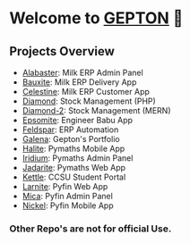 # Welcome to [GEPTON](https://gepton.com) 🤗

## Projects Overview

- [Alabaster](https://github.com/GEPTON-INFOTECH/alabaster): Milk ERP Admin Panel
- [Bauxite](https://github.com/GEPTON-INFOTECH/bauxite): Milk ERP Delivery App
- [Celestine](https://github.com/GEPTON-INFOTECH/celestine): Milk ERP Customer App
- [Diamond](https://github.com/GEPTON-INFOTECH/diamond): Stock Management (PHP)
- [Diamond-2](https://github.com/GEPTON-INFOTECH/diamond-2): Stock Management (MERN)
- [Epsomite](https://github.com/GEPTON-INFOTECH/epsomite): Engineer Babu App
- [Feldspar](https://github.com/GEPTON-INFOTECH/feldspar): ERP Automation
- [Galena](https://github.com/GEPTON-INFOTECH/galena): Gepton's Portfolio
- [Halite](https://github.com/GEPTON-INFOTECH/halite): Pymaths Mobile App
- [Iridium](https://github.com/GEPTON-INFOTECH/iridium): Pymaths Admin Panel
- [Jadarite](https://github.com/GEPTON-INFOTECH/jadarite): Pymaths Web App
- [Kettle](https://github.com/GEPTON-INFOTECH/kettle): CCSU Student Portal
- [Larnite](https://github.com/GEPTON-INFOTECH/Larnite): Pyfin Web App
- [Mica](https://github.com/GEPTON-INFOTECH/Mica): Pyfin Admin Panel
- [Nickel](https://github.com/GEPTON-INFOTECH/Nickel): Pyfin Mobile App

### Other Repo's are not for official Use.
